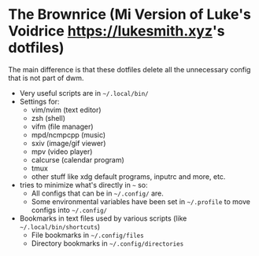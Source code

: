 # The Brownrice (Mi Version of Luke's Voidrice <https://lukesmith.xyz>'s dotfiles)

The main difference is that these dotfiles delete all the unnecessary config that is not part of dwm.

- Very useful scripts are in `~/.local/bin/`
- Settings for:
	- vim/nvim (text editor)
	- zsh (shell)
	- vifm (file manager)
	- mpd/ncmpcpp (music)
	- sxiv (image/gif viewer)
	- mpv (video player)
	- calcurse (calendar program)
	- tmux
	- other stuff like xdg default programs, inputrc and more, etc.
- tries to minimize what's directly in `~` so:
	- All configs that can be in `~/.config/` are.
	- Some environmental variables have been set in `~/.profile` to move configs into `~/.config/`
- Bookmarks in text files used by various scripts (like `~/.local/bin/shortcuts`)
	- File bookmarks in `~/.config/files`
	- Directory bookmarks in `~/.config/directories`

